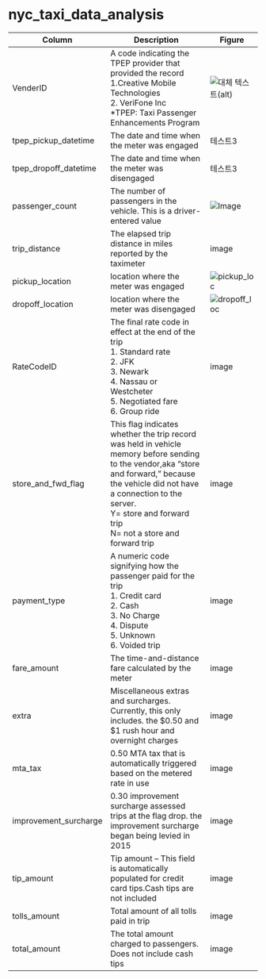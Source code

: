 # nyc_taxi_data_analysis

|Column|Description|Figure|
|------|---|---|
|VenderID|A code indicating the TPEP provider that provided the record <br> 1.Creative Mobile Technologies <br> 2. VeriFone Inc <br> *TPEP: Taxi Passenger Enhancements Program|![대체 텍스트(alt)](https://encrypted-tbn0.gstatic.com/images?q=tbn:ANd9GcQgv0WnC1hJDGCnFY9bLVNCubV_SH5CZ-vhzovfDVveELaWSO09AEsDSLQD2CNBZxfi2Ok&usqp=CAU "이미지 설명(title)")|
|tpep_pickup_datetime|The date and time when the meter was engaged|테스트3|
|tpep_dropoff_datetime|The date and time when the meter was disengaged|테스트3|
|passenger_count|The number of passengers in the vehicle. This is a driver-entered value|![Image](https://github.com/user-attachments/assets/a4d1a057-9a76-4b26-89ed-a4ffd5cbdaf1)|
|trip_distance|The elapsed trip distance in miles reported by the taximeter|image|
|pickup_location|location where the meter was engaged|![pickup_loc](https://github.com/user-attachments/assets/8cfae76a-9d2a-4b66-945f-439de301059c "pickup_loc")|
|dropoff_location|location where the meter was disengaged|![dropoff_loc](https://github.com/user-attachments/assets/12631b94-a945-4f63-87cd-efcb03df573e "dropoff_loc")|
|RateCodeID|The final rate code in effect at the end of the trip<br>1. Standard rate<br>2. JFK<br>3. Newark<br>4. Nassau or Westcheter<br>5. Negotiated fare<br>6. Group ride|image|
|store_and_fwd_flag|This flag indicates whether the trip record was held in vehicle memory before sending to the vendor,aka “store and forward,” because the vehicle did not have a connection to the server.<br>Y= store and forward trip<br>N= not a store and forward trip|image|
|payment_type|A numeric code signifying how the passenger paid for the trip<br>1. Credit card<br>2. Cash<br>3. No Charge<br>4. Dispute<br>5. Unknown<br>6. Voided trip|image|
|fare_amount|The time-and-distance fare calculated by the meter|image|
|extra|Miscellaneous extras and surcharges. Currently, this only includes. the $0.50 and $1 rush hour and overnight charges|image|
|mta_tax|0.50 MTA tax that is automatically triggered based on the metered rate in use|image|
|improvement_surcharge|0.30 improvement surcharge assessed trips at the flag drop. the improvement surcharge began being levied in 2015|image|
|tip_amount|Tip amount – This field is automatically populated for credit card tips.Cash tips are not included|image|
|tolls_amount|Total amount of all tolls paid in trip|image|
|total_amount|The total amount charged to passengers. Does not include cash tips|image|

